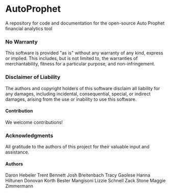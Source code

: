 # AutoProphet
A repository for code and documentation for the open-source Auto Prophet financial analytics tool

### No Warranty
This software is provided "as is" without any warranty of any kind, express or implied. This includes, but is not limited to, the warranties of merchantability, fitness for a particular purpose, and non-infringement.

### Disclaimer of Liability
The authors and copyright holders of this software disclaim all liability for any damages, including incidental, consequential, special, or indirect damages, arising from the use or inability to use this software.

#### Contribution
We welcome contributions! 

### Acknowledgments
All gratitude to the authors of this project for their valuable input and assistance.

#### Authors
Daron Hebeler
Trent Bennett
Josh Breitenbach
Tracy Gaolese
Hanna Hiltunen
Donovan Korth
Bester Mangisoni
Lizzie Schnell
Zack Stone
Maggie Zimmermann




